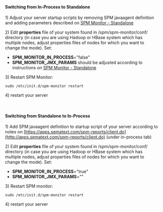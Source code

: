 #### Switching from In-Process to Standalone

1\) Adjust your server startup scripts by removing SPM javaagent
definition and adding parameters described on [SPM Monitor -
Standalone](SPM-Monitor---Standalone.html)

2\) Edit **properties** file of your system found in
/spm/spm-monitor/conf/ directory (in case you are using Hadoop or HBase
system which has multiple nodes, adjust properties files of nodes for
which you want to change the mode). Set:

  - **SPM\_MONITOR\_IN\_PROCESS**="false"
  - **SPM\_MONITOR\_JMX\_PARAMS** should be adjusted according to
    instructions on [SPM Monitor -
    Standalone](SPM-Monitor---Standalone.html)

3\) Restart SPM Monitor:

``` syntaxhighlighter-pre
sudo /etc/init.d/spm-monitor restart
```

4\) restart your server

 

#### Switching from Standalone to In-Process

1\) Add SPM javaagent definition to startup script of your server
according to notes
on [https://apps.sematext.com/spm-reports/client.do](http://apps.sematext.com/spm-reports/client.do)
(under in-process tab)

2\) Edit **properties** file of your system found in
/spm/spm-monitor/conf/ directory (in case you are using Hadoop or HBase
system which has multiple nodes, adjust properties files of nodes for
which you want to change the mode). Set:

  - **SPM\_MONITOR\_IN\_PROCESS**="true"
  - **SPM\_MONITOR\_JMX\_PARAMS**=""

3\) Restart SPM monitor:

``` syntaxhighlighter-pre
sudo /etc/init.d/spm-monitor restart
```

4\) restart your server  
  

